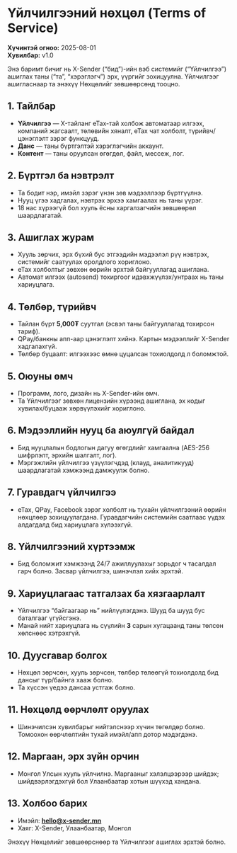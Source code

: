 # Үйлчилгээний нөхцөл (Terms of Service)
**Хүчинтэй огноо:** 2025-08-01  
**Хувилбар:** v1.0

Энэ баримт бичиг нь X-Sender (“бид”)-ийн вэб системийг (“Үйлчилгээ”) ашиглах таны (“та”, “хэрэглэгч”) эрх, үүргийг зохицуулна. Үйлчилгээг ашигласнаар та энэхүү Нөхцөлийг зөвшөөрсөнд тооцно.

## 1. Тайлбар
- **Үйлчилгээ** — X-тайланг eTax-тай холбож автоматаар илгээх, компаний жагсаалт, төлөвийн хяналт, eTax чат холболт, түрийвч/цэнэглэлт зэрэг функцууд.
- **Данс** — таны бүртгэлтэй хэрэглэгчийн аккаунт.
- **Контент** — таны оруулсан өгөгдөл, файл, мессеж, лог.

## 2. Бүртгэл ба нэвтрэлт
- Та бодит нэр, имэйл зэрэг үнэн зөв мэдээллээр бүртгүүлнэ.
- Нууц үгээ хадгалах, нэвтрэх эрхээ хамгаалах нь таны үүрэг.
- 18 нас хүрээгүй бол хууль ёсны харгалзагчийн зөвшөөрөл шаардлагатай.

## 3. Ашиглах журам
- Хууль зөрчих, эрх бүхий бус этгээдийн мэдээлэл рүү нэвтрэх, системийг саатуулах оролдлого хориглоно.
- eTax холболтыг зөвхөн өөрийн эрхтэй байгууллагад ашиглана.
- Автомат илгээх (autosend) тохиргоог идэвхжүүлэх/унтраах нь таны хариуцлага.

## 4. Төлбөр, түрийвч
- Тайлан бүрт **5,000₮** суутгал (эсвэл таны байгууллагад тохирсон тариф).
- QPay/банкны апп-аар цэнэглэлт хийнэ. Картын мэдээллийг X-Sender хадгалахгүй.
- Төлбөр буцаалт: илгээхээс өмнө цуцалсан тохиолдолд л боломжтой.

## 5. Оюуны өмч
- Программ, лого, дизайн нь X-Sender-ийн өмч.
- Та Үйлчилгээг зөвхөн лицензийн хүрээнд ашиглана, эх кодыг хувилах/буцааж хөрвүүлэхийг хориглоно.

## 6. Мэдээллийн нууц ба аюулгүй байдал
- Бид нууцлалын бодлогын дагуу өгөгдлийг хамгаална (AES-256 шифрлэлт, эрхийн шалгалт, лог).
- Мэргэжлийн үйлчилгээ үзүүлэгчдэд (клауд, аналитикууд) шаардлагатай хэмжээнд дамжуулж болно.

## 7. Гуравдагч үйлчилгээ
- eTax, QPay, Facebook зэрэг холболт нь тухайн үйлчилгээний өөрийн нөхцлөөр зохицуулагдана. Гуравдагчийн системийн саатлаас үүдэх алдагдалд бид хариуцлага хүлээхгүй.

## 8. Үйлчилгээний хүртээмж
- Бид боломжит хэмжээнд 24/7 ажиллуулахыг зорьдог ч тасалдал гарч болно. Засвар үйлчилгээ, шинэчлэл хийх эрхтэй.

## 9. Хариуцлагаас татгалзах ба хязгаарлалт
- Үйлчилгээ “байгаагаар нь” нийлүүлэгдэнэ. Шууд ба шууд бус баталгааг үгүйсгэнэ.
- Манай нийт хариуцлага нь сүүлийн **3** сарын хугацаанд таны төлсөн хөлснөөс хэтрэхгүй.

## 10. Дуусгавар болгох
- Нөхцөл зөрчсөн, хууль зөрчсөн, төлбөр төлөөгүй тохиолдолд бид дансыг түр/байнга хааж болно.
- Та хүссэн үедээ дансаа устгаж болно.

## 11. Нөхцөлд өөрчлөлт оруулах
- Шинэчилсэн хувилбарыг нийтэлснээр хүчин төгөлдөр болно. Томоохон өөрчлөлтийн тухай имэйл/апп дотор мэдэгдэнэ.

## 12. Маргаан, эрх зүйн орчин
- Монгол Улсын хууль үйлчилнэ. Маргааныг хэлэлцээрээр шийдэх; шийдвэрлэгдэхгүй бол Улаанбаатар хотын шүүхэд хандана.

## 13. Холбоо барих
- Имэйл: **hello@x-sender.mn**  
- Хаяг: X-Sender, Улаанбаатар, Монгол

Энэхүү Нөхцөлийг зөвшөөрснөөр та Үйлчилгээг ашиглах эрхтэй болно.
